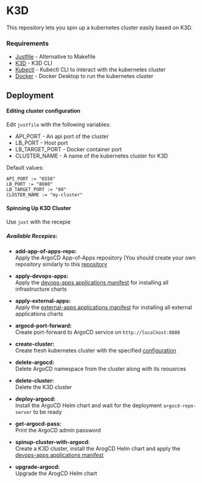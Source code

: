# K3D

This repository lets you spin up a kubernetes cluster easily based on K3D.

### Requirements
* [Justfile](https://just.systems/man/en/) - Alternative to Makefile
* [K3D](https://k3d.io/) - K3D CLI
* [Kubectl](https://kubernetes.io/docs/tasks/tools/) - Kubectl CLI to interact with the kubernetes cluster
* [Docker](https://docs.docker.com/get-started/get-docker/) - Docker Desktop to run the kubernetes cluster


## Deployment

#### Editing cluster configuration
Edit `justfile` with the following variables:
* API_PORT - An api port of the cluster
* LB_PORT - Host port
* LB_TARGET_PORT - Docker container port
* CLUSTER_NAME - A name of the kubernetes cluster for K3D

Default values:
```
API_PORT := "6550"
LB_PORT := "8080"
LB_TARGET_PORT := "80"
CLUSTER_NAME := "my-cluster"
```

#### Spinמing Up K3D Cluster
Use `just` with the recepie    

##### Available Recepies:  
* **add-app-of-apps-repo:**  
Apply the ArgoCD App-of-Apps repository (You should create your own repository similarly to this [repository](https://github.com/danielyaba/argocd-app-of-apps)  

* **apply-devops-apps:**  
Apply the [devops-apps applications manifest](devops-apps.yaml#1) for installing all infrastructure charts

* **apply-external-apps:**  
Apply the [external-apps applications manifest](external-apps.yaml#1) for installing all external applications charts

* **argocd-port-forward:**  
Create port-forward to ArgoCD service on `http://localhost:8080`

* **create-cluster:**  
Create fresh kubernetes cluster with the specified [configuration](justfile#3)

* **delete-argocd:**  
Delete ArgoCD namespace from the cluster along with its reousrces 

* **delete-cluster:**  
Delete the K3D cluster

* **deploy-argocd:**  
Install the ArgoCD Helm chart and wait for the deployment `argocd-repo-server` to be ready

* **get-argocd-pass:**  
Print the ArgoCD admin password

* **spinup-cluster-with-argocd:**  
Create a K3D cluster, install the ArogCD Helm chart and apply the [devops-apps applications manifest](devops-apps.yaml#1)

* **upgrade-argocd:**  
Upgrade the ArogCD Helm chart
